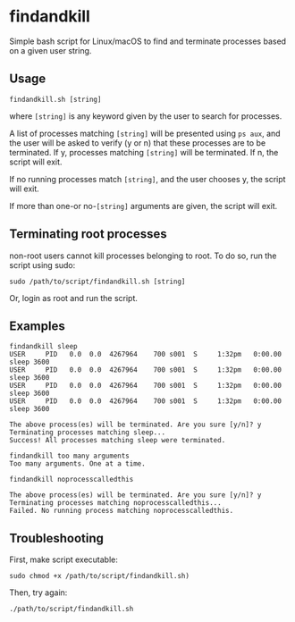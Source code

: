 # findandkill
Simple bash script for Linux/macOS to find and terminate processes based on a given user string.

## Usage
`findandkill.sh [string]`

where `[string]` is any keyword given by the user to search for processes.

A list of processes matching `[string]` will be presented using `ps aux`, and the user will be asked to verify (y or n) that these processes are to be terminated. If y, processes matching `[string]` will be terminated. If n, the script will exit.

If no running processes match `[string]`, and the user chooses y, the script will exit.

If more than one-or no-`[string]` arguments are given, the script will exit.

## Terminating root processes
non-root users cannot kill processes belonging to root. To do so, run the script using sudo:

`sudo /path/to/script/findandkill.sh [string]`

Or, login as root and run the script.

## Examples
```
findandkill sleep
USER     PID   0.0  0.0  4267964    700 s001  S     1:32pm   0:00.00 sleep 3600
USER     PID   0.0  0.0  4267964    700 s001  S     1:32pm   0:00.00 sleep 3600
USER     PID   0.0  0.0  4267964    700 s001  S     1:32pm   0:00.00 sleep 3600
USER     PID   0.0  0.0  4267964    700 s001  S     1:32pm   0:00.00 sleep 3600

The above process(es) will be terminated. Are you sure [y/n]? y
Terminating processes matching sleep...
Success! All processes matching sleep were terminated.
```
```
findandkill too many arguments
Too many arguments. One at a time.
```
```
findandkill noprocesscalledthis

The above process(es) will be terminated. Are you sure [y/n]? y
Terminating processes matching noprocesscalledthis...
Failed. No running process matching noprocesscalledthis.
```

## Troubleshooting
First, make script executable:

`sudo chmod +x /path/to/script/findandkill.sh)`

Then, try again:

`./path/to/script/findandkill.sh`
